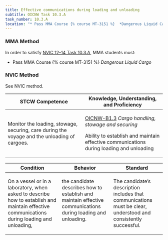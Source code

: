 ```yaml
---
title: Effective communications during loading and unloading
subtitle: OICNW Task 10.3.A 
task_number: 10.3.A
location: "* Pass MMA Course {% course MT-3151 %}  *Dangerous Liquid Cargo*" 
---
```



### MMA Method

In order to satisfy  [NVIC 12-14  Task  10.3.A]({{site.baseurl}}/assets/images/nvic-12-14.pdf), MMA students must:

* Pass MMA Course {% course MT-3151 %}  *Dangerous Liquid Cargo*


### NVIC Method

<a onclick="togglevisibility('nvic_methods')" >See NVIC method.</a>

<div id='nvic_methods' class='hide'>

<table>
<thead>
<tr>
<th class='forty'> STCW Competence </th>
<th class='sixty'> Knowledge, Understanding, and Proficiency </th>
</tr>
</thead>




<tbody>
<tr><td markdown='1'>

Monitor the loading, stowage, securing, care during the voyage and the unloading of cargoes.

</td><td markdown='1'>

[OICNW-B1.3](../../tables/21.html#OICNW-B1.3) *Cargo handling, stowage and securing*

Ability to establish and maintain effective communications during loading and unloading

</td></tr>


</tbody>
</table>


<table>
<thead>
<tr><th class='twenty'>  Condition </th><th class='twenty'> Behavior </th><th  class='sixty'>Standard </th></tr>
</thead>
<tbody >



<tr><td markdown='1'>

On a vessel or in a laboratory, when asked to describe how to establish and maintain effective communications during loading and unloading,

</td><td markdown='1'>

the candidate describes how to establish and maintain effective communications during loading and unloading.

<br>

<div class="tooltip">
<span class="tooltiptext">
</span>
</div>


</td><td markdown='1'>

The candidate’s description includes that communications must be clear, understood and consistently successful.

</td></tr>
</tbody>
</table>
</div>
